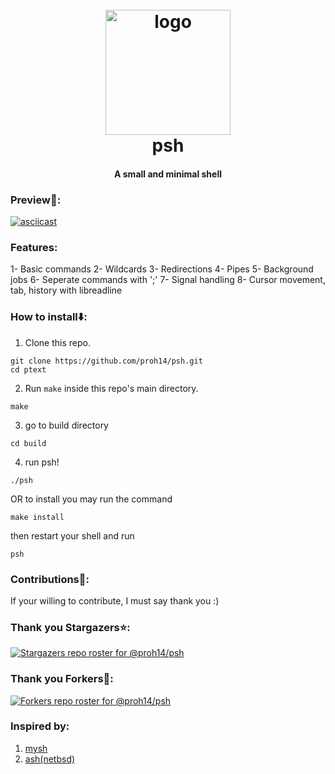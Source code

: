 <h1 align="center">
  <br>
  <img src="https://i.imgur.com/TYSSLwo.png" alt="logo" width="200">
  <br>
  psh
  <br>
</h1>
<h4 align="center">A small and minimal shell</h4>

### Preview🙈:
[![asciicast](https://asciinema.org/a/ojkpeKFyhRJgohB4LNHK3sJ4w.svg)](https://asciinema.org/a/ojkpeKFyhRJgohB4LNHK3sJ4w)

### Features:
1- Basic commands
2- Wildcards
3- Redirections
4- Pipes
5- Background jobs
6- Seperate commands with ';'
7- Signal handling
8- Cursor movement, tab, history with libreadline

### How to install⬇️:
1. Clone this repo.
```shell
git clone https://github.com/proh14/psh.git
cd ptext
```
2. Run `make` inside this repo's main directory.
```shell
make
```

3. go to build directory
```shell
cd build
```
4. run psh!
```shell
./psh
```

OR to install you may run the command
```shell
make install
```
then restart your shell and run
```shell
psh
```

### Contributions💖:
If your willing to contribute, I must say thank you :)

### Thank you Stargazers⭐:
[![Stargazers repo roster for @proh14/psh](http://reporoster.com/stars/proh14/psh)](https://github.com/proh14/psh/stargazers)

### Thank you Forkers🍴:
[![Forkers repo roster for @proh14/psh](http://reporoster.com/forks/proh14/psh)](https://github.com/proh14/psh/network/members)

### Inspired by:
1. [mysh](https://github.com/Swoorup/mysh)
2. [ash(netbsd)](https://github.com/NetBSD/src/tree/trunk/bin/sh)

